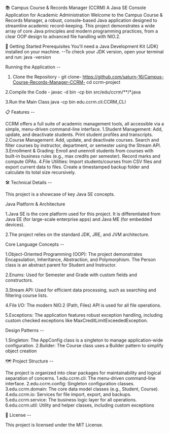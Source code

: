📚 Campus Course & Records Manager (CCRM)
A Java SE Console Application for Academic Administration
Welcome to the Campus Course & Records Manager, a robust, console-based Java application designed to streamline academic record-keeping. This project demonstrates a wide array of core Java principles and modern programming practices, from a clear OOP design to advanced file handling with NIO.2.

🚀 Getting Started
Prerequisites
You'll need a Java Development Kit (JDK) installed on your machine.
  --To check your JDK version, open your terminal and run: java -version

Running the Application --

1. Clone the Repository - 
git clone- https://github.com/saturn-16/Campus-Course-Records-Manager-CCRM-
cd ccrm-project

2.Compile the Code - 
javac -d bin -cp bin src/edu/ccrm/**/*.java

3.Run the Main Class
java -cp bin edu.ccrm.cli.CCRM_CLI

📋 Features --

CCRM offers a full suite of academic management tools, all accessible via a simple, menu-driven command-line interface.
1.Student Management: Add, update, and deactivate students. Print student profiles and transcripts.
2.Course Management: Add, update, and deactivate courses. Search and filter courses by instructor, department, or semester using the Stream API.
3.Enrollment & Grading: Enroll and unenroll students from courses with built-in business rules (e.g., max credits per semester). Record marks and compute GPAs.
4.File Utilities: Import students/courses from CSV files and export current data to files. Create a timestamped backup folder and calculate its total size recursively.

🛠️ Technical Details --

This project is a showcase of key Java SE concepts.

Java Platform & Architecture

1.Java SE is the core platform used for this project. It is differentiated from Java EE (for large-scale enterprise apps) and Java ME (for embedded devices).

2.The project relies on the standard JDK, JRE, and JVM architecture.


Core Language Concepts --

1.Object-Oriented Programming (OOP): The project demonstrates Encapsulation, Inheritance, Abstraction, and Polymorphism. The Person class is an abstract parent for Student and Instructor.

2.Enums: Used for Semester and Grade with custom fields and constructors.

3.Stream API: Used for efficient data processing, such as searching and filtering course lists.

4.File I/O: The modern NIO.2 (Path, Files) API is used for all file operations.

5.Exceptions: The application features robust exception handling, including custom checked exceptions like MaxCreditLimitExceededException.

Design Patterns -- 

1.Singleton: The AppConfig class is a singleton to manage application-wide configuration.
2.Builder: The Course class uses a Builder pattern to simplify object creation

🗺️ Project Structure --

The project is organized into clear packages for maintainability and logical separation of concerns.
1.edu.ccrm.cli: The menu-driven command-line interface.
2.edu.ccrm.config: Singleton configuration classes.
3.edu.ccrm.domain: The core data model classes (e.g., Student, Course).
4.edu.ccrm.io: Services for file import, export, and backups.
5.edu.ccrm.service: The business logic layer for all operations.
6.edu.ccrm.util: Utility and helper classes, including custom exceptions

📝 License --

This project is licensed under the MIT License.
